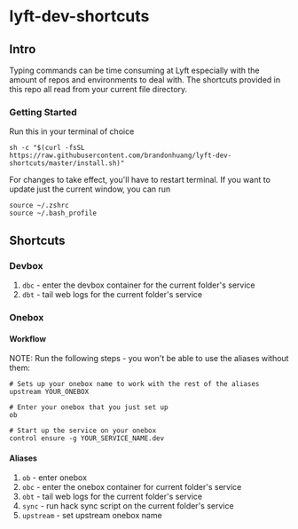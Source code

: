 # lyft-dev-shortcuts

## Intro
Typing commands can be time consuming at Lyft especially with the amount of repos and environments to deal with. The shortcuts provided in this repo all read from your current file directory.

### Getting Started

Run this in your terminal of choice
```shell
sh -c "$(curl -fsSL https://raw.githubusercontent.com/brandonhuang/lyft-dev-shortcuts/master/install.sh)"
```

For changes to take effect, you'll have to restart terminal. If you want to update just the current window, you can run
```shell
source ~/.zshrc
source ~/.bash_profile
```

## Shortcuts
### Devbox
1. `dbc` - enter the devbox container for the current folder's service
2. `dbt` - tail web logs for the current folder's service

### Onebox

#### Workflow
NOTE: Run the following steps - you won't be able to use the aliases without them:

```shell
# Sets up your onebox name to work with the rest of the aliases
upstream YOUR_ONEBOX

# Enter your onebox that you just set up
ob

# Start up the service on your onebox
control ensure -g YOUR_SERVICE_NAME.dev
```

#### Aliases
1. `ob` - enter onebox
2. `obc` - enter the onebox container for current folder's service
3. `obt` - tail web logs for the current folder's service
4. `sync` - run hack sync script on the current folder's service
5. `upstream` - set upstream onebox name

